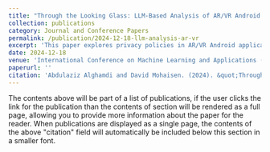 ```yaml
---
title: "Through the Looking Glass: LLM-Based Analysis of AR/VR Android Applications Privacy Policies"
collection: publications
category: Journal and Conference Papers
permalink: /publication/2024-12-18-llm-analysis-ar-vr
excerpt: 'This paper explores privacy policies in AR/VR Android applications using large language models (LLMs) to assess security and privacy implications.'
date: 2024-12-18
venue: 'International Conference on Machine Learning and Applications (ICMLA 2024)'
paperurl: ''
citation: 'Abdulaziz Alghamdi and David Mohaisen. (2024). &quot;Through the Looking Glass: LLM-Based Analysis of AR/VR Android Applications Privacy Policies.&quot; <i>International Conference on Machine Learning and Applications (ICMLA 2024)</i>.'
---
```


The contents above will be part of a list of publications, if the user clicks the link for the publication than the contents of section will be rendered as a full page, allowing you to provide more information about the paper for the reader. When publications are displayed as a single page, the contents of the above "citation" field will automatically be included below this section in a smaller font.
